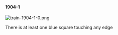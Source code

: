 #### 1904-1
![train-1904-1-0.png](https://github.com/lil-lab/nlvr/raw/master/nlvr/train/images/19/train-1904-1-0.png "train-1904-1-0.png")

There is at least one blue square touching any edge